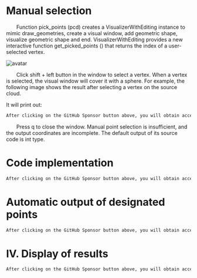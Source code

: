 #  Manual selection 

   Function pick_points (pcd) creates a VisualizerWithEditing instance to mimic draw_geometries, create a visual window, add geometric shape, visualize geometric shape and end. VisualizerWithEditing provides a new interactive function get_picked_points () that returns the index of a user-selected vertex. 

 ![avatar]( daa15427603a4bebb87228e05881cef4.jpeg) 

   Click shift + left button in the window to select a vertex. When a vertex is selected, the visual window will cover it with a sphere. For example, the following image shows the result after selecting a vertex on the source cloud.  

 It will print out: 

  ```python  
After clicking on the GitHub Sponsor button above, you will obtain access permissions to my private code repository ( https://github.com/slowlon/my_code_bar ) to view this blog code. By searching the code number of this blog, you can find the code you need, code number is: 2024020309574448538
  ```  
   Press q to close the window. Manual point selection is insufficient, and the output coordinates are incomplete. The default output of its source code is int type.  

#  Code implementation 

  ```python  
After clicking on the GitHub Sponsor button above, you will obtain access permissions to my private code repository ( https://github.com/slowlon/my_code_bar ) to view this blog code. By searching the code number of this blog, you can find the code you need, code number is: 2024020309574448538
  ```  
#  Automatic output of designated points 

  ```python  
After clicking on the GitHub Sponsor button above, you will obtain access permissions to my private code repository ( https://github.com/slowlon/my_code_bar ) to view this blog code. By searching the code number of this blog, you can find the code you need, code number is: 2024020309574448538
  ```  
#  IV. Display of results 

  ```python  
After clicking on the GitHub Sponsor button above, you will obtain access permissions to my private code repository ( https://github.com/slowlon/my_code_bar ) to view this blog code. By searching the code number of this blog, you can find the code you need, code number is: 2024020309574448538
  ```  
